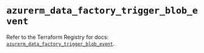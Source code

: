 # `azurerm_data_factory_trigger_blob_event`

Refer to the Terraform Registry for docs: [`azurerm_data_factory_trigger_blob_event`](https://registry.terraform.io/providers/hashicorp/azurerm/4.27.0/docs/resources/data_factory_trigger_blob_event).
